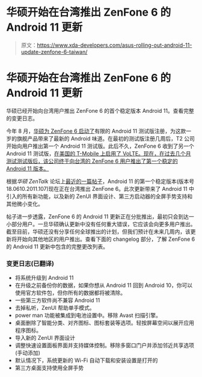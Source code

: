 # 华硕开始在台湾推出 ZenFone 6 的 Android 11 更新

> 原文：<https://www.xda-developers.com/asus-rolling-out-android-11-update-zenfone-6-taiwan/>

# 华硕开始在台湾推出 ZenFone 6 的 Android 11 更新

华硕已经开始向台湾用户推出 ZenFone 6 的首个稳定版本 Android 11。查看完整的变更日志。

今年 8 月，[华硕为 ZenFone 6 启动了](https://www.xda-developers.com/asus-zenfone-6-android-11-limited-beta-sign-up/)有限的 Android 11 测试版注册，为这款一岁的旗舰产品带来了最新的 Android 味道。在最初的测试版注册几周后，T2 公司开始向用户推出第一个 Android 11 测试版。此后不久，ZenFone 6 收到了另一个 Android 11 测试版，[在美国的 T-Mobile 上启用了 VoLTE。现在，在过去几个月测试测试版后，该公司终于向台湾的 ZenFone 6 用户推出了第一个稳定的 Android 11 版本。](https://www.xda-developers.com/asus-zenfone-6-android-11-beta-t-mobile-volte/)

根据*华硕 ZenTalk* 论坛上[最近的一篇帖子](https://zentalk.asus.com/zh/discussion/42522/201228-zenfone-6-zs630kl-tw-18-0610-2011-107-android-11)，Android 11 的第一个稳定版本(版本号 18.0610.2011.107)现在正在台湾推出 ZenFone 6。此次更新带来了 Android 11 中引入的所有新功能，以及新的 ZenUI 界面设计、第三方启动器的全屏手势支持和其他微小变化。

帖子进一步透露，ZenFone 6 的 Android 11 更新正在分批推出，最初只会到达一小部分用户。一旦华硕确认更新中没有任何重大错误，它应该会向更多用户推出。截至目前，华硕还没有分享任何全球推出的计划，但我们预计在未来几周内，该更新将开始向其他地区的用户推出。查看下面的 changelog 部分，了解 ZenFone 6 的 Android 11 更新中包含的完整更改列表。

### 变更日志(已翻译)

*   将系统升级到 Android 11
*   在升级之前备份你的数据，如果你想从 Android 11 回到 Android 10，你可以使用官方软件包，但你所有的数据都将被清除。
*   一些第三方软件尚不兼容 Android 11
*   去掉私听，ZenUI 帮助单手模式。
*   power man 功能被集成到电池设置中。移除 Avast 扫描引擎。
*   桌面删除了智能分类、对齐图标、图标套装等选项。轻按屏幕空间以展开应用程序图标。
*   导入新的 ZenUI 界面设计
*   调整快速设置面板界面并支持媒体控制。移除多窗口门户并添加邻近共享选项(手动添加)
*   默认情况下，系统更新的 Wi-Fi 自动下载和安装设置是打开的
*   第三方桌面支持使用全屏手势